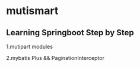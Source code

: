 # mutismart
<h2>Learning Springboot Step by Step</h2>
<p>1.mutipart modules</br>
<p>2.mybatis Plus && PaginationInterceptor </br>
